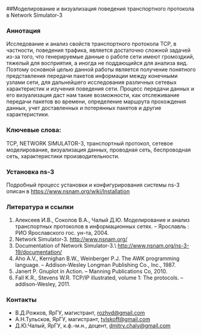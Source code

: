 ##Моделирование и визуализация поведения транспортного протокола в Network Simulator-3

### Аннотация
Исследование и анализ свойств транспортного протокола TCP, в частности, поведения трафика, является достаточно сложной задачей из-за того, что генерируемые данные о работе сети имеют громоздкий, тяжелый для восприятия, а иногда не поддающийся для анализа вид. Поэтому основной целью данной работы является получение понятного представления передачи пакетов информации между конечными узлами сети, для дальнейшего исследования различных сетевых характеристик и изучения поведения сети.
Процесс передачи данных и его визуализация даст нам такие возможности, как отслеживание передачи пакетов во времени, определение маршрута прохождения данных, учет доставленных и потерянных пакетов и другие характеристики.

### Ключевые слова:
TCP, NETWORK SIMULATOR-3, транспортный протокол, сетевое моделирование, визуализация данных, проводная сеть, беспроводная сеть, характеристики производительности.

### Установка ns-3
Подробный процесс установки и конфигурирования системы ns-3 описан в https://www.nsnam.org/wiki/Installation

### Литература и ссылки
1. Алексеев И.В., Соколов В.А., Чалый Д.Ю. Моделирование и анализ транспортных протоколов в информационных сетях. – Ярославль : РИО Ярославского гос. ун-та, 2004.
2. Network Simulator-3. http://www.nsnam.org/
3. Documentation of Network Simulator-3.\\ http://www.nsnam.org/ns-3-19/documentation/
4. Aho A.V., Kernighan B.W., Weinberger P.J. The AWK programming language. – Addison-Wesley Longman Publishing Co., Inc., 1987.
5. Janert P. Gnuplot in Action. – Manning Publications Co, 2010.
6. Fall K.R., Stevens W.R. TCP/IP illustrated, volume 1: The protocols. – addison-Wesley, 2011.

### Контакты
* В.Д.Рожков, ЯрГУ, магистрант, rozhvd@gmail.com
* А.Н.Тульсков, ЯрГУ, магистрант, tylskoff@gmail.com
* Д.Ю.Чалый, ЯрГУ, к.ф.-м.н., доцент, dmitry.chaly@gmail.com
